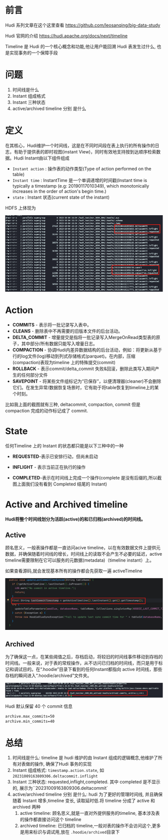# 前言

Hudi 系列文章在这个这里查看 https://github.com/leosanqing/big-data-study

Hudi 官网的介绍 https://hudi.apache.org/docs/next/timeline

Timeline 是 Hudi 的一个核心概念和功能,他让用户能回溯 Hudi 表发生过什么, 也是实现事务的一个保障手段

# 问题

1. 时间线是什么
2. Instant 组成格式
3. Instant 三种状态
4. active/archived timeline 分别 是什么

# 定义

在其核心，Hudi维护一个时间线，这是在不同时间段在表上执行的所有操作的日志，有助于提供表的即时视图(instant View)，同时有效地支持按到达顺序检索数据。Hudi Instant由以下组件组成 

- `Instant action` : 操作表的动作类型(Type of action performed on the table)
- `Instant time` : InstantTime 是一个单调递增的时间戳(Instant time is typically a timestamp (e.g: 20190117010349), which monotonically increases in the order of action's begin time.)
- `state` : Instant 状态(current state of the instant)

HDFS 上体现为

![image-20231009144049226](./img/image-20231009144049226.png)

# Action

- **COMMITS** - 表示将一批记录写入表中。
- **CLEANS** - 删除表中不再需要的旧版本文件的后台活动。
- **DELTA_COMMIT** - 增量提交是指将一批记录写入MergeOnRead类型表的原子，其中部分/所有数据只能写入增量日志。
- **COMPACTION** - 协调Hudi内差异数据结构的后台活动，例如：将更新从基于行的log文件(log)移动到列式存储格式(parquet)。在内部，压缩(compaction)表现为timeline 上的特殊提交(commit)
- **ROLLBACK** - 表示commit/delta_commit 失败&回滚，删除此类写入期间产生的任何部分文件
- **SAVEPOINT** - 将某些文件组标记为“已保存”，以便清理器(cleaner)不会删除它们。在发生异常/数据恢复场景时，它有助于将table恢复到timeline上的某个时刻。

比如我上面的截图就有三种, deltacommit, compaction, commit 但是 compaction 完成的动作标记成了 commit.



# State

任何Timeline 上的 Instant 的状态都只能是以下三种中的一种

- **REQUESTED**-表示已安排行动，但尚未启动

- **INFLIGHT** - 表示当前正在执行的操作

- **COMPLETED**-表示在时间线上完成一个操作(complete 是没有后缀的,所以截图上面我们没有看到 Completed 结尾的 Instant)



# Active and Archived timeline

**Hudi将整个时间线划分为活跃(active)的和已归档(archived)的时间线。**

## Active

顾名思义，一般表操作都是一直访问acive timeline，以在有效数据文件上提供元数据，并确保随着时间线的增长，时间线上的读取不会产生不必要的延迟，active timeline需要限制在它可以服务的元数据(metadata)（timeline instant）上。

如果查看源码,就会发现基本所有的操作都会先获取一遍 activeTimeline

![image-20231009170720341](./img/image-20231009170720341.png)

##  Archived

为了确保这一点，在某些阈值之后，存档启动，将较旧的时间线事件移动到存档的时间线。一般来说，对于表的常规操作，从不访问已归档的时间线，而只是用于标记和调试目的。在“.hoodie”目录下看到的任何Instant都指向 active 时间线，那些存档的瞬间进入“.hoodie/archived”文件夹。

![image-20231009164010681](./img/image-20231009164010681.png)

Hudi 默认保留 40 个 commit 信息

```properties
archive.max_commits=50
archive.min_commits=40
```

# 总结

1. 时间线是什么: timeline 是 hudi 维护的由 Instant 组成的逻辑概念,他维护了所有对表做的操作, 确保了Hudi 事务的实现
2. Instant 组成格式: `timestamp.action.state`, 如`20231009163809306.deltacommit.inflight`
3. Instant 三种状态: requested,inflight,completed. 其中 completed 是不显示的, 展示为``20231009163809306.deltacommit`
4. active/archived timeline 分别 是什么: hudi 为了更好的管理时间线, 并且确保随着 Instant 增多,timeline 变长, 读取延时低.将 timeline 分成了 active 和 archived 两种
   1. active timeline: 顾名思义,就是一直对外提供服务的timeline, 基本涉及表的操作都直接访问这个 timeline
   2. archived timeline: 已归档的 timeline,一般对表的操作不会访问这个,更多是用来标识与调试用,放在 `.hoodie/archived`目录下
